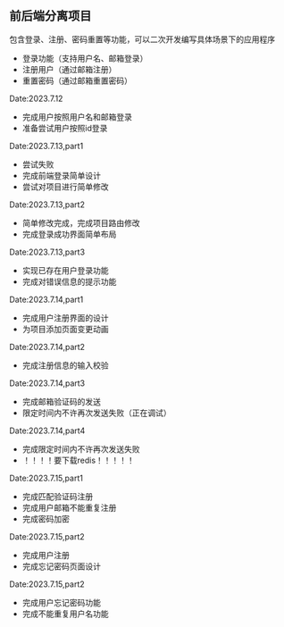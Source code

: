 ## 前后端分离项目

包含登录、注册、密码重置等功能，可以二次开发编写具体场景下的应用程序

* 登录功能（支持用户名、邮箱登录）
* 注册用户（通过邮箱注册）
* 重置密码（通过邮箱重置密码）

Date:2023.7.12

* 完成用户按照用户名和邮箱登录
* 准备尝试用户按照id登录

Date:2023.7.13,part1

* 尝试失败
* 完成前端登录简单设计
* 尝试对项目进行简单修改

Date:2023.7.13,part2

* 简单修改完成，完成项目路由修改
* 完成登录成功界面简单布局

Date:2023.7.13,part3

* 实现已存在用户登录功能
* 完成对错误信息的提示功能

Date:2023.7.14,part1

* 完成用户注册界面的设计
* 为项目添加页面变更动画

Date:2023.7.14,part2

* 完成注册信息的输入校验

Date:2023.7.14,part3

* 完成邮箱验证码的发送
* 限定时间内不许再次发送失败（正在调试）

Date:2023.7.14,part4

* 完成限定时间内不许再次发送失败
* ！！！！要下载redis！！！！！

Date:2023.7.15,part1

* 完成匹配验证码注册
* 完成用户邮箱不能重复注册
* 完成密码加密

Date:2023.7.15,part2

* 完成用户注册
* 完成忘记密码页面设计

Date:2023.7.15,part2

* 完成用户忘记密码功能
* 完成不能重复用户名功能
